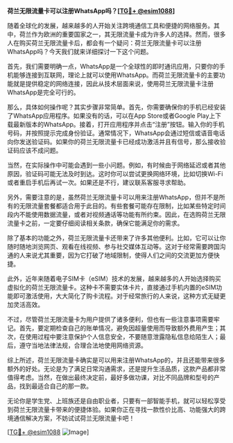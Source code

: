 **荷兰无限流量卡可以注册WhatsApp吗？[[TG💪+ @esim1088](https://t.me/s/esim1088)]**

随着全球化的发展，越来越多的人开始关注跨境通信工具和便捷的网络服务。其中，荷兰作为欧洲的重要国家之一，其无限流量卡成为许多人的选择。然而，很多人在购买荷兰无限流量卡后，都会有一个疑问：荷兰无限流量卡可以注册WhatsApp吗？今天我们就来详细探讨一下这个问题。

首先，我们需要明确一点，WhatsApp是一个全球性的即时通讯应用，只要你的手机能够连接到互联网，理论上就可以使用WhatsApp。而荷兰无限流量卡的主要功能就是提供稳定的网络连接，因此从技术层面来说，使用荷兰无限流量卡注册WhatsApp是完全可行的。

那么，具体如何操作呢？其实步骤非常简单。首先，你需要确保你的手机已经安装了WhatsApp应用程序。如果没有的话，可以在App Store或者Google Play上下载最新版本的WhatsApp。接着，打开应用程序并点击“注册”按钮。输入你的手机号码，并按照提示完成身份验证。通常情况下，WhatsApp会通过短信或语音电话向你发送验证码。如果你的荷兰无限流量卡已经成功激活并且有信号，那么接收验证码应该不成问题。

当然，在实际操作中可能会遇到一些小问题。例如，有时候由于网络延迟或者其他原因，验证码可能无法及时到达。这时你可以尝试更换网络环境，比如切换Wi-Fi或者重启手机后再试一次。如果还是不行，建议联系客服寻求帮助。

另外，需要注意的是，虽然荷兰无限流量卡可以用来注册WhatsApp，但并不是所有的无限流量套餐都适合用于此目的。有些套餐可能存在限制，比如某些特定时间段内不能使用数据流量，或者对视频通话等功能有所约束。因此，在选购荷兰无限流量卡之前，一定要仔细阅读相关条款，确保它能满足你的需求。

除了基本的功能之外，荷兰无限流量卡还带来了许多其他便利。比如，它可以让你随时随地浏览网页、观看在线视频、参与社交媒体互动等。这对于经常需要跨国沟通的人来说尤其重要，因为它打破了地域限制，使得人们之间的交流更加方便快捷。

此外，近年来随着电子SIM卡（eSIM）技术的发展，越来越多的人开始选择购买虚拟化的荷兰无限流量卡。这种卡不需要实体卡片，直接通过手机内置的eSIM功能即可激活使用，大大简化了购卡流程。对于经常旅行的人来说，这种方式无疑更加灵活高效。

不过，尽管荷兰无限流量卡为用户提供了诸多便利，但也有一些注意事项需要牢记。首先，要定期检查自己的账单情况，避免因超量使用而导致额外费用产生；其次，在使用过程中要注意保护个人信息安全，不要随意泄露隐私信息给陌生人；最后，遵守当地法律法规，合理合法地使用网络资源。

综上所述，荷兰无限流量卡确实是可以用来注册WhatsApp的，并且还能带来很多额外的好处。无论是为了满足日常沟通需求，还是提升生活品质，这款产品都非常值得考虑。当然，在做出最终决定前，最好多做功课，对比不同品牌和型号的产品，找到最适合自己的那一款。

无论你是学生党、上班族还是自由职业者，只要有一部智能手机，就可以轻松享受到荷兰无限流量卡带来的便捷体验。如果你正在寻找一款性价比高、功能强大的跨境通信解决方案，不妨试试荷兰无限流量卡吧！

[[TG💪+ @esim1088](https://t.me/s/esim1088) ![Image](https://i.postimg.cc/4NQfJmqS/Snipaste-2025-05-13-00-14-12.png)]